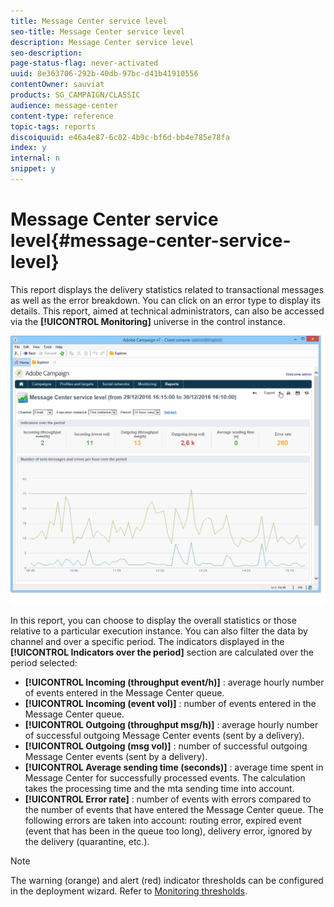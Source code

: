 ```yaml
---
title: Message Center service level
seo-title: Message Center service level
description: Message Center service level
seo-description: 
page-status-flag: never-activated
uuid: 8e363706-292b-40db-97bc-d41b41910556
contentOwner: sauviat
products: SG_CAMPAIGN/CLASSIC
audience: message-center
content-type: reference
topic-tags: reports
discoiquuid: e46a4e87-6c02-4b9c-bf6d-bb4e785e78fa
index: y
internal: n
snippet: y
---
```


# Message Center service level{#message-center-service-level}

This report displays the delivery statistics related to transactional messages as well as the error breakdown. You can click on an error type to display its details. This report, aimed at technical administrators, can also be accessed via the **[!UICONTROL Monitoring]** universe in the control instance.

![](assets/mc_reports_1.png)

In this report, you can choose to display the overall statistics or those relative to a particular execution instance. You can also filter the data by channel and over a specific period. The indicators displayed in the **[!UICONTROL Indicators over the period]** section are calculated over the period selected:

* **[!UICONTROL Incoming (throughput event/h)]** : average hourly number of events entered in the Message Center queue.
* **[!UICONTROL Incoming (event vol)]** : number of events entered in the Message Center queue.
* **[!UICONTROL Outgoing (throughput msg/h)]** : average hourly number of successful outgoing Message Center events (sent by a delivery).
* **[!UICONTROL Outgoing (msg vol)]** : number of successful outgoing Message Center events (sent by a delivery).
* **[!UICONTROL Average sending time (seconds)]** : average time spent in Message Center for successfully processed events. The calculation takes the processing time and the mta sending time into account.
* **[!UICONTROL Error rate]** : number of events with errors compared to the number of events that have entered the Message Center queue. The following errors are taken into account: routing error, expired event (event that has been in the queue too long), delivery error, ignored by the delivery (quarantine, etc.).

>[!NOTE]
>
>The warning (orange) and alert (red) indicator thresholds can be configured in the deployment wizard. Refer to [Monitoring thresholds](../../message-center/using/monitoring-thresholds.md).

